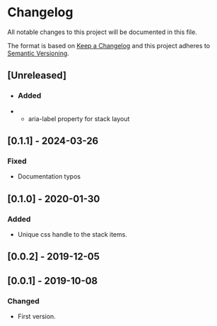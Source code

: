 # Changelog

All notable changes to this project will be documented in this file.

The format is based on [Keep a Changelog](http://keepachangelog.com/en/1.0.0/)
and this project adheres to [Semantic Versioning](http://semver.org/spec/v2.0.0.html).

 ## [Unreleased]

+ ### Added
+ - aria-label property for stack layout

## [0.1.1] - 2024-03-26

### Fixed

- Documentation typos

## [0.1.0] - 2020-01-30
### Added
- Unique css handle to the stack items.

## [0.0.2] - 2019-12-05

## [0.0.1] - 2019-10-08
### Changed
- First version.
